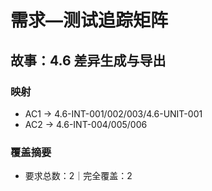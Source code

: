 # 需求—测试追踪矩阵

## 故事：4.6 差异生成与导出

### 映射

- AC1 → 4.6-INT-001/002/003/4.6-UNIT-001
- AC2 → 4.6-INT-004/005/006

### 覆盖摘要

- 要求总数：2｜完全覆盖：2

